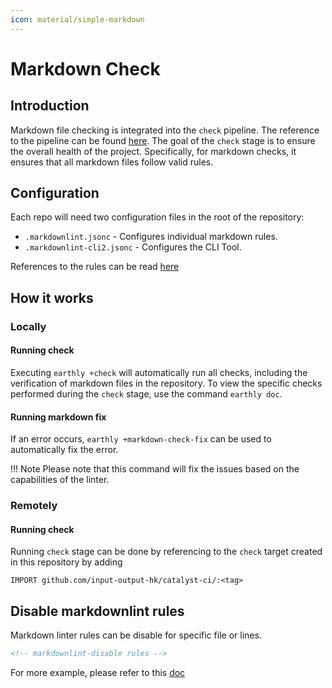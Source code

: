 ```yaml
---
icon: material/simple-markdown
---
```


# Markdown Check

## Introduction

Markdown file checking is integrated into the `check` pipeline.
The reference to the pipeline can be found [here](https://input-output-hk.github.io/catalyst-ci/onboarding/).
The goal of the `check` stage is to ensure the overall health of the project.
Specifically, for markdown checks, it ensures that all markdown files follow valid rules.

## Configuration

Each repo will need two configuration files in the root of the repository:

* `.markdownlint.jsonc` - Configures individual markdown rules.
* `.markdownlint-cli2.jsonc` - Configures the CLI Tool.

References to the rules can be read [here](https://github.com/DavidAnson/markdownlint/)

## How it works

### Locally

#### Running check

Executing `earthly +check` will automatically run all checks, including the verification of markdown files in the repository.
To view the specific checks performed during the `check` stage, use the command `earthly doc`.

#### Running markdown fix

If an error occurs, `earthly +markdown-check-fix` can be used to automatically fix the error.
<!-- markdownlint-disable max-one-sentence-per-line -->
!!! Note
    Please note that this command will fix the issues based on the capabilities of the linter.
<!-- markdownlint-enable max-one-sentence-per-line -->

### Remotely

#### Running check

Running `check` stage can be done by referencing to the `check` target created in this repository by adding

``` Earthfile
IMPORT github.com/input-output-hk/catalyst-ci/:<tag>
```

## Disable markdownlint rules

Markdown linter rules can be disable for specific file or lines.

``` html
<!-- markdownlint-disable rules -->
```

For more example, please refer to this [doc](https://github.com/DavidAnson/markdownlint/#configuration)
